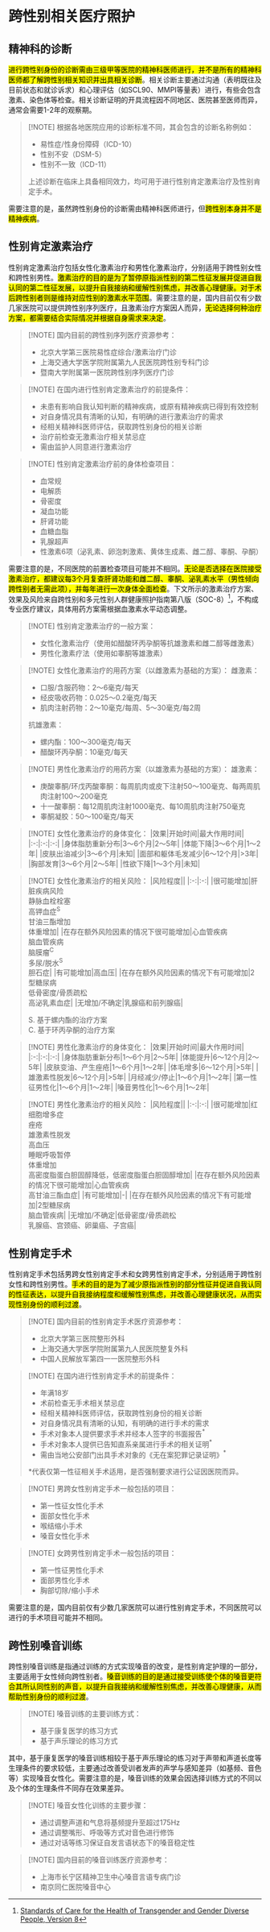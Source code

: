 # 跨性别相关医疗照护

## 精神科的诊断

<mark>进行跨性别身份的诊断需由三级甲等医院的精神科医师进行，并不是所有的精神科医师都了解跨性别相关知识并出具相关诊断</mark>。相关诊断主要通过沟通（表明既往及目前状态和就诊诉求）和心理评估（如SCL90、MMPI等量表）进行，有些会包含激素、染色体等检查。相关诊断证明的开具流程因不同地区、医院甚至医师而异，通常会需要1-2年的观察期。

> [!NOTE] 根据各地医院应用的诊断标准不同，其会包含的诊断名称例如：
> * 易性症/性身份障碍（ICD-10）
> * 性别不安（DSM-5）
> * 性别不一致（ICD-11）
>
>上述诊断在临床上具备相同效力，均可用于进行性别肯定激素治疗及性别肯定手术。

需要注意的是，虽然跨性别身份的诊断需由精神科医师进行，但<mark>跨性别本身并不是精神疾病</mark>。

## 性别肯定激素治疗

性别肯定激素治疗包括女性化激素治疗和男性化激素治疗，分别适用于跨性别女性和跨性别男性。<mark>激素治疗的目的是为了暂停原指派性别的第二性征发展并促进自我认同的第二性征发展，以提升自我接纳和缓解性别焦虑，并改善心理健康。对于术后跨性别者则是维持对应性别的激素水平范围</mark>。需要注意的是，国内目前仅有少数几家医院可以提供跨性别序列医疗，且激素治疗方案因人而异，<mark>无论选择何种治疗方案，都需要结合实际情况并根据自身需求来决定</mark>。

> [!NOTE] 国内目前的跨性别序列医疗资源参考：
> * 北京大学第三医院易性症综合/激素治疗门诊
> * 上海交通大学医学院附属第九人民医院跨性别专科门诊
> * 暨南大学附属第一医院跨性别序列医疗门诊

> [!NOTE] 在国内进行性别肯定激素治疗的前提条件：
> * 未患有影响自我认知判断的精神疾病，或原有精神疾病已得到有效控制
> * 对自身情况具有清晰的认知，有明确的进行激素治疗的需求
> * 经相关精神科医师评估，获取跨性别身份的相关诊断
> * 治疗前检查无激素治疗相关禁忌症
> * 需由监护人同意进行激素治疗

> [!NOTE] 性别肯定激素治疗前的身体检查项目：
> * 血常规
> * 电解质
> * 骨密度
> * 凝血功能
> * 肝肾功能
> * 血糖血脂
> * 乳腺超声
> * 性激素6项（泌乳素、卵泡刺激素、黄体生成素、雌二醇、睾酮、孕酮）

需要注意的是，不同医院的前置检查项目可能并不相同。<mark>无论是否选择在医院接受激素治疗，都建议每3个月复查肝肾功能和雌二醇、睾酮、泌乳素水平（男性倾向跨性别者无需此项），并每年进行一次身体全面检查</mark>。下文所示的激素治疗方案、效果及风险来自跨性别和多元性别人群健康照护指南第八版（SOC-8）[^1]，不构成专业医疗建议，具体用药方案需根据血激素水平动态调整。

> [!NOTE] 性别肯定激素治疗的一般方案：
> * 女性化激素治疗（使用如醋酸环丙孕酮等抗雄激素和雌二醇等雌激素）
> * 男性化激素疗法（使用如睾酮等雄激素）

> [!NOTE] 女性化激素治疗的用药方案（以雌激素为基础的方案）：
> 雌激素：
> * 口服/含服药物：2～6毫克/每天
> * 经皮吸收药物：0.025～0.2毫克/每天
> * 肌肉注射药物：2～10毫克/每周、5～30毫克/每2周
>
>抗雄激素：
> * 螺内酯：100～300毫克/每天
> * 醋酸环丙孕酮：10毫克/每天

> [!NOTE] 男性化激素治疗的用药方案（以雄激素为基础的方案）：
> 雄激素：
> * 庚酸睾酮/环戊丙酸睾酮：每周肌肉或皮下注射50～100毫克、每两周肌肉注射100～200毫克
> * 十一酸睾酮：每12周肌肉注射1000毫克、每10周肌肉注射750毫克
> * 睾酮凝胶：50～100毫克/每天

> [!NOTE] 女性化激素治疗的身体变化：
> |效果|开始时间|最大作用时间|
> |:-:|:-:|:-:|
> |身体脂肪重新分布|3～6个月|2～5年|
> |体能下降|3～6个月|1～2年|
> |皮肤出油减少|3～6个月|未知|
> |面部和躯体毛发减少|6～12个月|>3年|
> |胸部发育|3～6个月|2～5年|
> |性欲下降|1～3个月|未知|

> [!NOTE] 女性化激素治疗的相关风险：
> |风险程度||
> |:-:|:-:|
> |很可能增加|肝脏疾病风险<br>静脉血栓栓塞<br>高钾血症<sup>S</sup><br>甘油三酯增加<br>体重增加|
> |在存在额外风险因素的情况下很可能增加|心血管疾病<br>脑血管疾病<br>脑膜瘤<sup>C</sup><br>多尿/脱水<sup>S</sup><br>胆石症|
> |有可能增加|高血压|
> |在存在额外风险因素的情况下有可能增加|2型糖尿病<br>低骨密度/骨质疏松<br>高泌乳素血症|
> |无增加/不确定|乳腺癌和前列腺癌|
>
>S. 基于螺内酯的治疗方案  
>C. 基于环丙孕酮的治疗方案

> [!NOTE] 男性化激素治疗的身体变化：
> |效果|开始时间|最大作用时间|
> |:-:|:-:|:-:|
> |身体脂肪重新分布|1～6个月|2～5年|
> |体能提升|6～12个月|2～5年|
> |皮肤变油、产生痤疮|1～6个月|1～2年|
> |体毛增多|6～12个月|>5年|
> |雄激素性脱发|6～12个月|>5年|
> |月经减少/停止|1～6个月|1～2年|
> |第一性征男性化|1～6个月|1～2年|
> |嗓音男性化|1～6个月|1～2年|

> [!NOTE] 男性化激素治疗的相关风险：
> |风险程度||
> |:-:|:-:|
> |很可能增加|红细胞增多症<br>痤疮<br>雄激素性脱发<br>高血压<br>睡眠呼吸暂停<br>体重增加<br>高密度脂蛋白胆固醇降低，低密度脂蛋白胆固醇增加|
> |在存在额外风险因素的情况下很可能增加|心血管疾病<br>高甘油三酯血症|
> |有可能增加|-|
> |在存在额外风险因素的情况下有可能增加|2型糖尿病<br>脑血管疾病|
> |无增加/不确定|低骨密度/骨质疏松<br>乳腺癌、宫颈癌、卵巢癌、子宫癌|

[^1]: [Standards of Care for the Health of Transgender and Gender Diverse People, Version 8](https://doi.org/10.1080/26895269.2022.2100644)

## 性别肯定手术

性别肯定手术包括男跨女性别肯定手术和女跨男性别肯定手术，分别适用于跨性别女性和跨性别男性。<mark>手术的目的是为了减少原指派性别的部分性征并促进自我认同的性征表达，以提升自我接纳程度和缓解性别焦虑，并改善心理健康状况，从而实现性别身份的顺利过渡</mark>。

> [!NOTE] 国内目前的性别肯定手术医疗资源参考：
> * 北京大学第三医院整形外科
> * 上海交通大学医学院附属第九人民医院整复外科
> * 中国人民解放军第四一一医院整形外科

> [!NOTE] 在国内进行性别肯定手术的前提条件：
> * 年满18岁
> * 术前检查无手术相关禁忌症
> * 经相关精神科医师评估，获取跨性别身份的相关诊断
> * 对自身情况具有清晰的认知，有明确的进行手术的需求
> * 手术对象本人提供要求手术并经本人签字的书面报告<sup>*</sup>
> * 手术对象本人提供已告知直系亲属进行手术的相关证明<sup>*</sup>
> * 需由当地公安部门出具手术对象的《无在案犯罪记录证明》<sup>*</sup>
>
>*代表仅第一性征相关手术适用，是否强制要求进行公证因医院而异。

> [!NOTE] 男跨女性别肯定手术一般包括的项目：
> * 第一性征女性化手术
> * 面部女性化手术
> * 喉结缩小手术
> * 嗓音女性化手术

> [!NOTE] 女跨男性别肯定手术一般包括的项目：
> * 第一性征男性化手术
> * 面部男性化手术
> * 胸部切除/缩小手术

需要注意的是，国内目前仅有少数几家医院可以进行性别肯定手术，不同医院可以进行的手术项目可能并不相同。

## 跨性别嗓音训练

跨性别嗓音训练是指通过训练的方式实现嗓音的改变，是性别肯定护理的一部分，主要适用于女性倾向跨性别者。<mark>嗓音训练的目的是通过接受训练使个体的嗓音更符合其所认同性别的声音，以提升自我接纳和缓解性别焦虑，并改善心理健康，从而帮助性别身份的顺利过渡</mark>。

> [!NOTE] 嗓音训练的主要训练方式：
> * 基于康复医学的练习方式
> * 基于声乐理论的练习方式

其中，基于康复医学的嗓音训练相较于基于声乐理论的练习对于声带和声道长度等生理条件的要求较低，主要通过改善受训者发声的声学与感知差异（如基频、音色等）实现嗓音女性化。需要注意的是，嗓音训练的效果会因选择训练方式的不同以及个体的生理条件不同存在效果差异。

> [!NOTE] 嗓音女性化训练的主要步骤：
> * 通过调整声道和气息将基频提升至超过175Hz
> * 通过调整嘴形、呼吸等方式对音色进行修饰
> * 通过对话等练习保证自发言语状态下的嗓音稳定性

> [!NOTE] 国内目前的嗓音训练医疗资源参考：
> * 上海市长宁区精神卫生中心嗓音言语专病门诊
> * 南京同仁医院嗓音中心
